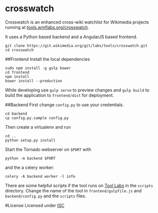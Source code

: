 # crosswatch

Crosswatch is an enhanced cross-wiki watchlist for Wikimedia projects running at
[tools.wmflabs.org/crosswatch](http://tools.wmflabs.org/crosswatch/).

It uses a Python based backend and a AngularJS based frontend.

```
git clone https://git.wikimedia.org/git/labs/tools/crosswatch.git
cd crosswatch
```

##Frontend
Install the local dependencies
```
sudo npm install -g gulp bower
cd frontend
npm install
bower install --production
```

While developing use `gulp serve` to preview changes and `gulp build` to
build the application to `frontend/dist` for deployment.

##Backend
First change `config.py` to use your credentials.
```
cd backend
cp config.py.sample config.py
```
Then create a virtualenv and run
```
cd ..
python setup.py install
```

Start the Tornado webserver on `$PORT` with
```
python -m backend $PORT
```
and the a celery worker:
```
celery -A backend worker -l info
```

There are some helpful scripts if the tool runs on [Tool Labs](https://wikitech.wikimedia.org/wiki/Nova_Resource:Tools) in the `scripts`
directory. Change the name of the tool in `frontend/gulpfile.js` and
`backend/config.py` and the `scripts` files.

#License
Licensed under [ISC](https://en.wikipedia.org/w/index.php?title=ISC_license&oldid=653545972)
